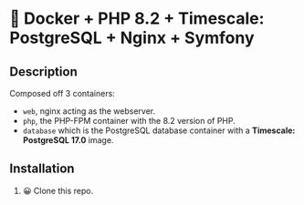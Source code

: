 # 🐳 Docker + PHP 8.2 + Timescale: PostgreSQL  + Nginx + Symfony 

## Description

Composed off 3 containers:

- `web`, nginx acting as the webserver.
- `php`, the PHP-FPM container with the 8.2 version of PHP.
- `database` which is the PostgreSQL database container with a **Timescale: PostgreSQL 17.0** image.

## Installation

1. 😀 Clone this repo.

